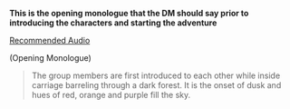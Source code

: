 **This is the opening monologue that the DM should say prior to introducing the characters and starting the adventure**

[Recommended Audio](https://www.youtube.com/watch?v=4A3LhfijWkk)

(Opening Monologue)

>The group members are first introduced to each other while inside carriage barreling through a dark forest. It is the onset of dusk and hues of red, orange and purple fill the sky. 